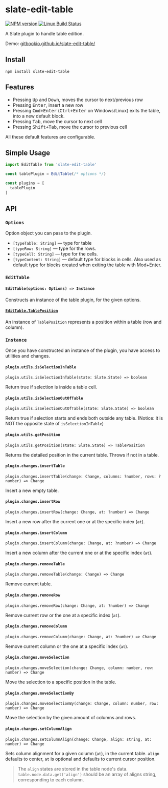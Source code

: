 # slate-edit-table

[![NPM version](https://badge.fury.io/js/slate-edit-table.svg)](http://badge.fury.io/js/slate-edit-table)
[![Linux Build Status](https://travis-ci.org/GitbookIO/slate-edit-table.png?branch=master)](https://travis-ci.org/GitbookIO/slate-edit-table)

A Slate plugin to handle table edition.

Demo: [gitbookio.github.io/slate-edit-table/](https://gitbookio.github.io/slate-edit-table/)

## Install

```
npm install slate-edit-table
```

## Features

- Pressing <kbd>Up</kbd> and <kbd>Down</kbd>, moves the cursor to next/previous row
- Pressing <kbd>Enter</kbd>, insert a new row
- Pressing <kbd>Cmd+Enter</kbd> (<kbd>Ctrl+Enter</kbd> on Windows/Linux) exits the table, into a new default block.
- Pressing <kbd>Tab</kbd>, move the cursor to next cell
- Pressing <kbd>Shift+Tab</kbd>, move the cursor to previous cell

All these default features are configurable.

## Simple Usage

```js
import EditTable from 'slate-edit-table'

const tablePlugin = EditTable(/* options */)

const plugins = [
  tablePlugin
]
```

## API

### `Options`

Option object you can pass to the plugin.

- ``[typeTable: String]`` — type for table
- ``[typeRow: String]`` — type for the rows.
- ``[typeCell: String]`` — type for the cells.
- ``[typeContent: String]`` — default type for blocks in cells. Also used as default type for blocks created when exiting the table with Mod+Enter.

### `EditTable`

#### `EditTable(options: Options) => Instance`

Constructs an instance of the table plugin, for the given options.

#### [`EditTable.TablePosition`](./TablePosition)

An instance of `TablePosition` represents a position within a table (row and column).

### `Instance`

Once you have constructed an instance of the plugin, you have access to utilities and changes.

#### `plugin.utils.isSelectionInTable`

`plugin.utils.isSelectionInTable(state: Slate.State) => boolean`

Return true if selection is inside a table cell.

#### `plugin.utils.isSelectionOutOfTable`

`plugin.utils.isSelectionOutOfTable(state: Slate.State) => boolean`

Return true if selection starts and ends both outside any table.  (Notice: it is NOT the opposite state of `isSelectionInTable`)

#### `plugin.utils.getPosition`

`plugin.utils.getPosition(state: Slate.State) => TablePosition`

Returns the detailed position in the current table. Throws if not in a table.

#### `plugin.changes.insertTable`

`plugin.changes.insertTable(change: Change, columns: ?number, rows: ?number) => Change`

Insert a new empty table.

#### `plugin.changes.insertRow`

`plugin.changes.insertRow(change: Change, at: ?number) => Change`

Insert a new row after the current one or at the specific index (`at`).

#### `plugin.changes.insertColumn`

`plugin.changes.insertColumn(change: Change, at: ?number) => Change`

Insert a new column after the current one or at the specific index (`at`).

#### `plugin.changes.removeTable`

`plugin.changes.removeTable(change: Change) => Change`

Remove current table.

#### `plugin.changes.removeRow`

`plugin.changes.removeRow(change: Change, at: ?number) => Change`

Remove current row or the one at a specific index (`at`).

#### `plugin.changes.removeColumn`

`plugin.changes.removeColumn(change: Change, at: ?number) => Change`

Remove current column or the one at a specific index (`at`).

#### `plugin.changes.moveSelection`

`plugin.changes.moveSelection(change: Change, column: number, row: number) => Change`

Move the selection to a specific position in the table.

#### `plugin.changes.moveSelectionBy`

`plugin.changes.moveSelectionBy(change: Change, column: number, row: number) => Change`

Move the selection by the given amount of columns and rows.

#### `plugin.changes.setColumnAlign`

`plugin.changes.setColumnAlign(change: Change, align: string, at: number) => Change`

Sets column alignment for a given column (`at`), in the current table. `align`
defaults to center, `at` is optional and defaults to current cursor position.

> The `align` states are stored in the table node's data.
> `table.node.data.get('align')` should be an array of aligns string, corresponding to
each column.
